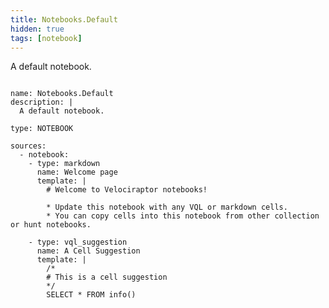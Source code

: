 ```yaml
---
title: Notebooks.Default
hidden: true
tags: [notebook]
---
```


A default notebook.


<pre><code class="language-yaml">
name: Notebooks.Default
description: |
  A default notebook.

type: NOTEBOOK

sources:
  - notebook:
    - type: markdown
      name: Welcome page
      template: |
        # Welcome to Velociraptor notebooks!

        * Update this notebook with any VQL or markdown cells.
        * You can copy cells into this notebook from other collection or hunt notebooks.

    - type: vql_suggestion
      name: A Cell Suggestion
      template: |
        /*
        # This is a cell suggestion
        */
        SELECT * FROM info()

</code></pre>

